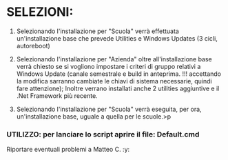 # SELEZIONI:

1) Selezionando l'installazione per "Scuola" verrà effettuata un'installazione base che prevede Utilities e Windows Updates (3 cicli, autoreboot)
   
2) Selezionando l'installazione per "Azienda" oltre all'installazione base verrà chiesto se si vogliono impostare i criteri di gruppo relativi a Windows Update 
(canale semestrale e build in anteprima. !!! accettando la modifica sarranno cambiate le chiavi di sistema necessarie, quindi fare attenzione);
Inoltre verrano installati anche 2 utilities aggiuntive e il .Net Framework più recente.

3) Selezionando l'installazione per "Scuola" verrà eseguita, per ora, un'installazione base, uguale a quella per le scuole.>p

### UTILIZZO: per lanciare lo script aprire il file: Default.cmd


Riportare eventuali problemi a Matteo C. :y: